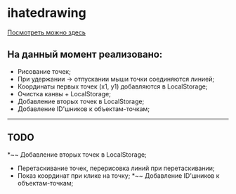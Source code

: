 # ihatedrawing 

[Посмотреть можно здесь](https://dan435.github.io/ihatedrawing/)

## На данный момент реализовано: 
* Рисование точек;
* При удержании -> отпускании мыши точки соединяются линией;
* Координаты первых точек (x1, y1) добавляются в LocalStorage;
* Очистка канвы + LocalStorage;
* Добавление вторых точек в LocalStorage;
* Добавление ID'шников к объектам-точкам;

___

## TODO
*~~ Добавление вторых точек в LocalStorage;
* Перетаскивание точек, перерисовка линий при перетаскивании;
* Показ координат при клике на точку;
*~~ Добавление ID'шников к объектам-точкам;
